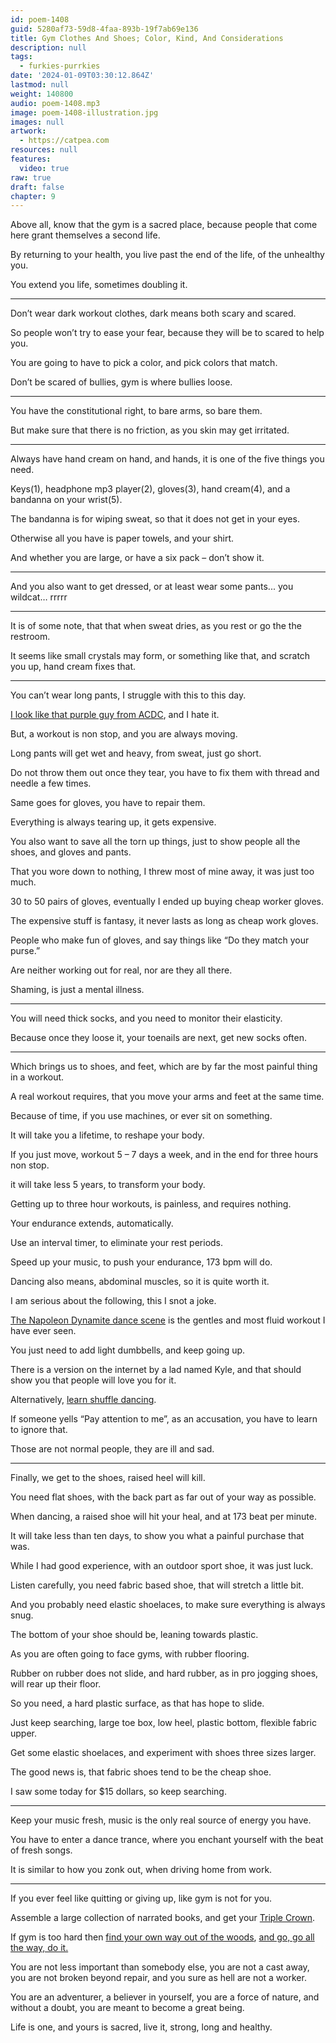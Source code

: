 ```yaml
---
id: poem-1408
guid: 5280af73-59d8-4faa-893b-19f7ab69e136
title: Gym Clothes And Shoes; Color, Kind, And Considerations
description: null
tags:
  - furkies-purrkies
date: '2024-01-09T03:30:12.864Z'
lastmod: null
weight: 140800
audio: poem-1408.mp3
image: poem-1408-illustration.jpg
images: null
artwork:
  - https://catpea.com
resources: null
features:
  video: true
raw: true
draft: false
chapter: 9
---
```


Above all, know that the gym is a sacred place,
because people that come here grant themselves a second life.

By returning to your health,
you live past the end of the life, of the unhealthy you.

You extend you life,
sometimes doubling it.

---

Don’t wear dark workout clothes,
dark means both scary and scared.

So people won’t try to ease your fear,
because they will be to scared to help you.

You are going to have to pick a color,
and pick colors that match.

Don’t be scared of bullies,
gym is where bullies loose.

---

You have the constitutional right,
to bare arms, so bare them.

But make sure that there is no friction,
as you skin may get irritated.

---

Always have hand cream on hand, and hands,
it is one of the five things you need.

Keys(1), headphone mp3 player(2), gloves(3),
hand cream(4), and a bandanna on your wrist(5).

The bandanna is for wiping sweat,
so that it does not get in your eyes.

Otherwise all you have is paper towels,
and your shirt.

And whether you are large,
or have a six pack – don’t show it.

---

And you also want to get dressed,
or at least wear some pants... you wildcat… rrrrr

---

It is of some note, that that when sweat dries,
as you rest or go the the restroom.

It seems like small crystals may form, or something like that,
and scratch you up, hand cream fixes that.

---

You can’t wear long pants,
I struggle with this to this day.

[I look like that purple guy from ACDC][1],
and I hate it.

But, a workout is non stop,
and you are always moving.

Long pants will get wet and heavy,
from sweat, just go short.

Do not throw them out once they tear,
you have to fix them with thread and needle a few times.

Same goes for gloves,
you have to repair them.

Everything is always tearing up,
it gets expensive.

You also want to save all the torn up things,
just to show people all the shoes, and gloves and pants.

That you wore down to nothing,
I threw most of mine away, it was just too much.

30 to 50 pairs of gloves,
eventually I ended up buying cheap worker gloves.

The expensive stuff is fantasy,
it never lasts as long as cheap work gloves.

People who make fun of gloves,
and say things like “Do they match your purse.”

Are neither working out for real,
nor are they all there.

Shaming,
is just a mental illness.

---

You will need thick socks,
and you need to monitor their elasticity.

Because once they loose it,
your toenails are next, get new socks often.

---

Which brings us to shoes, and feet,
which are by far the most painful thing in a workout.

A real workout requires,
that you move your arms and feet at the same time.

Because of time, if you use machines,
or ever sit on something.

It will take you a lifetime,
to reshape your body.

If you just move, workout 5 – 7 days a week,
and in the end for three hours non stop.

it will take less 5 years,
to transform your body.

Getting up to three hour workouts,
is painless, and requires nothing.

Your endurance extends,
automatically.

Use an interval timer,
to eliminate your rest periods.

Speed up your music,
to push your endurance, 173 bpm will do.

Dancing also means,
abdominal muscles, so it is quite worth it.

I am serious about the following,
this I snot a joke.

[The Napoleon Dynamite dance scene][2]
is the gentles and most fluid workout I have ever seen.

You just need to add light dumbbells,
and keep going up.

There is a version on the internet by a lad named Kyle,
and that should show you that people will love you for it.

Alternatively,
[learn shuffle dancing][B].

If someone yells “Pay attention to me”,
as an accusation, you have to learn to ignore that.

Those are not normal people,
they are ill and sad.

---

Finally, we get to the shoes,
raised heel will kill.

You need flat shoes,
with the back part as far out of your way as possible.

When dancing, a raised shoe will hit your heal,
and at 173 beat per minute.

It will take less than ten days,
to show you what a painful purchase that was.

While I had good experience,
with an outdoor sport shoe, it was just luck.

Listen carefully, you need fabric based shoe,
that will stretch a little bit.

And you probably need elastic shoelaces,
to make sure everything is always snug.

The bottom of your shoe should be,
leaning towards plastic.

As you are often going to face gyms,
with rubber flooring.

Rubber on rubber does not slide,
and hard rubber, as in pro jogging shoes, will rear up their floor.

So you need, a hard plastic surface,
as that has hope to slide.

Just keep searching, large toe box,
low heel, plastic bottom, flexible fabric upper.

Get some elastic shoelaces,
and experiment with shoes three sizes larger.

The good news is,
that fabric shoes tend to be the cheap shoe.

I saw some today for $15 dollars,
so keep searching.

---

Keep your music fresh,
music is the only real source of energy you have.

You have to enter a dance trance,
where you enchant yourself with the beat of fresh songs.

It is similar to how you zonk out,
when driving home from work.

---

If you ever feel like quitting or giving up,
like gym is not for you.

Assemble a large collection of narrated books,
and get your [Triple Crown][A].

If gym is too hard then [find your own way out of the woods][3],
[and go, go all the way, do it.][4]

You are not less important than somebody else, you are not a cast away,
you are not broken beyond repair, and you sure as hell are not a worker.

You are an adventurer, a believer in yourself, you are a force of nature,
and without a doubt, you are meant to become a great being.

Life is one, and yours is sacred,
live it, strong, long and healthy.

[A]: https://www.youtube.com/watch?v=EzXP5PjRHjM&list=PLXiz2lWve6AJrEVuAjfL4eaBDEMfdbKa6
[B]: https://www.youtube.com/results?search_query=ultimate+shuffle+dance
[1]: https://youtu.be/nLsXJitaiVo?t=160
[2]: https://www.youtube.com/watch?v=BiAwpYIkRmU
[3]: https://www.youtube.com/watch?v=vmmH-2rWHH0
[4]: https://www.youtube.com/watch?v=k6_QUhUPrF4
